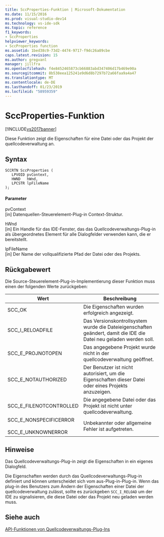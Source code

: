 ```yaml
---
title: SccProperties-Funktion | Microsoft-Dokumentation
ms.date: 11/15/2016
ms.prod: visual-studio-dev14
ms.technology: vs-ide-sdk
ms.topic: reference
f1_keywords:
- SccProperties
helpviewer_keywords:
- SccProperties function
ms.assetid: 1bed38c9-73d2-4474-9717-f9dc26a89cbe
caps.latest.revision: 15
ms.author: gregvanl
manager: jillfra
ms.openlocfilehash: f4e8452465873cb66883abd347406d17b469e90a
ms.sourcegitcommit: 8b538eea125241e9d6d8b7297b72a66faa9a4a47
ms.translationtype: MT
ms.contentlocale: de-DE
ms.lasthandoff: 01/23/2019
ms.locfileid: "58959359"
---
```

# <a name="sccproperties-function"></a>SccProperties-Funktion
[!INCLUDE[vs2017banner](../includes/vs2017banner.md)]

Diese Funktion zeigt die Eigenschaften für eine Datei oder das Projekt der quellcodeverwaltung an.  
  
## <a name="syntax"></a>Syntax  
  
```cpp#  
SCCRTN SccProperties (  
   LPVOID pvContext,  
   HWND   hWnd,  
   LPCSTR lpFileName  
);  
```  
  
#### <a name="parameters"></a>Parameter  
 pvContext  
 [in] Datenquellen-Steuerelement-Plug-in Context-Struktur.  
  
 hWnd  
 [in] Ein Handle für das IDE-Fenster, das das Quellcodeverwaltungs-Plug-in als übergeordnetes Element für alle Dialogfelder verwenden kann, die er bereitstellt.  
  
 lpFileName  
 [in] Der Name der vollqualifizierte Pfad der Datei oder des Projekts.  
  
## <a name="return-value"></a>Rückgabewert  
 Die Source-Steuerelement-Plug-in-Implementierung dieser Funktion muss einen der folgenden Werte zurückgeben:  
  
|Wert|Beschreibung|  
|-----------|-----------------|  
|SCC_OK|Die Eigenschaften wurden erfolgreich angezeigt.|  
|SCC_I_RELOADFILE|Das Versionskontrollsystem wurde die Dateieigenschaften geändert, damit die IDE die Datei neu geladen werden soll.|  
|SCC_E_PROJNOTOPEN|Das angegebene Projekt wurde nicht in der quellcodeverwaltung geöffnet.|  
|SCC_E_NOTAUTHORIZED|Der Benutzer ist nicht autorisiert, um die Eigenschaften dieser Datei oder eines Projekts anzuzeigen.|  
|SCC_E_FILENOTCONTROLLED|Die angegebene Datei oder das Projekt ist nicht unter quellcodeverwaltung.|  
|SCC_E_NONSPECIFICERROR<br /><br /> SCC_E_UNKNOWNERROR|Unbekannter oder allgemeine Fehler ist aufgetreten.|  
  
## <a name="remarks"></a>Hinweise  
 Das Quellcodeverwaltungs-Plug-in zeigt die Eigenschaften in ein eigenes Dialogfeld.  
  
 Die Eigenschaften werden durch das Quellcodeverwaltungs-Plug-in definiert und können unterscheidet sich vom aus-Plug-in-Plug-in. Wenn das plug-in des Benutzers zum Ändern der Eigenschaften einer Datei der quellcodeverwaltung zulässt, sollte es zurückgeben `SCC_I_RELOAD` um der IDE zu signalisieren, die diese Datei oder das Projekt neu geladen werden muss.  
  
## <a name="see-also"></a>Siehe auch  
 [API-Funktionen von Quellcodeverwaltungs-Plug-Ins](../extensibility/source-control-plug-in-api-functions.md)
